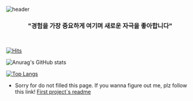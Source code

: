 ![header](https://capsule-render.vercel.app/api?type=waving&color=auto&height=300&section=header&text=This%20is%20Buddle&fontSize=90&animation=fadeIn&fontAlignY=38&desc=Experience%20is%20the%20most%20important!&descAlignY=51&descAlign=62)


<!-- 한 줄 소개 -->
### <div align=center>"경험을 가장 중요하게 여기며 새로운 자극을 좋아합니다"</div>
<br/>


[![Hits](https://hits.seeyoufarm.com/api/count/incr/badge.svg?url=https%3A%2F%2Fgithub.com%2Fbuddle6091&count_bg=%23000000&title_bg=%23413F3F&icon=github.svg&icon_color=%23E7E7E7&title=Github+Visitors&edge_flat=false)](https://hits.seeyoufarm.com)

![Anurag's GitHub stats](https://github-readme-stats.vercel.app/api?username=buddle6091&show_icons=true)

[![Top Langs](https://github-readme-stats.vercel.app/api/top-langs/?username=buddle6091)](https://github.com/buddle6091/github-readme-stats)


- Sorry for do not filled this page. If you wanna figure out me, plz follow this link! [First project`s readme](https://github.com/buddle6091/John-I-gotta-go) 

